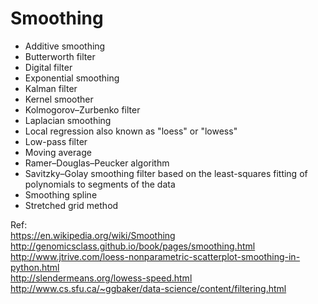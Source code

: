 # Smoothing
* Additive smoothing
* Butterworth filter
* Digital filter
* Exponential smoothing 
* Kalman filter
* Kernel smoother
* Kolmogorov–Zurbenko filter
* Laplacian smoothing
* Local regression also known as "loess" or "lowess"
* Low-pass filter
* Moving average
* Ramer–Douglas–Peucker algorithm
* Savitzky–Golay smoothing filter based on the least-squares fitting of polynomials to segments of the data
* Smoothing spline
* Stretched grid method



Ref:         
https://en.wikipedia.org/wiki/Smoothing         
http://genomicsclass.github.io/book/pages/smoothing.html         
http://www.jtrive.com/loess-nonparametric-scatterplot-smoothing-in-python.html         
http://slendermeans.org/lowess-speed.html         
http://www.cs.sfu.ca/~ggbaker/data-science/content/filtering.html         
